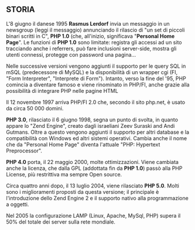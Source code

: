 ## STORIA

L'8 giugno il danese 1995 **Rasmus Lerdorf** invia un messaggio in un newsgroup (leggi il messaggio) annunciando il rilascio di "un set di piccoli binari scritti in C", **PHP 1.0** (che, all'inizio, significava "**Personal Home Page**". Le funzioni di **PHP 1.0** sono limitate: registra gli accessi ad un sito tracciando anche i referrers, può fare inclusioni server-side, mostra gli utenti connessi, protegge con password una pagina...

Nelle successive versioni vengono aggiunti il supporto per le query SQL in mSQL (predecessore di MySQL) e la disponibilità di un wrapper cgi (FI, "Form Interpreter", "Interprete di Form"). Intanto, verso la fine del '95, PHP comincia a diventare famoso e viene rinominato in PHP/FI, anche grazie alla possibilità di integrare PHP nelle pagine HTML

Il 12 novembre 1997 arriva PHP/FI 2.0 che, secondo il sito php.net, è usato da circa 50 000 domini.

**PHP 3.0**, rilasciato il 6 giugno 1998, segna un punto di svolta, in quanto appare lo "Zend Engine", creato dagli israeliani Zeev Suraski and Andi Gutmans. Oltre a questo vengono aggiunti il supporto per altri database e la compatibilità con Windows ed altri sistemi operativi. Cambia anche il nome che da "Personal Home Page" diventa l'attuale "PHP: Hypertext Preprocessor".

**PHP 4.0** porta, il 22 maggio 2000, molte ottimizzazioni. Viene cambiata anche la licenza, che dalla GPL (addottata fin da **PHP 1.0**) passò alla PHP License, più restrittiva ma sempre Open source.

Circa quattro anni dopo, il 13 luglio 2004, viene rilasciato **PHP 5.0**. Molti sono i miglioramenti proposti da questa versione; il principale è l'introduzione dello Zend Engine 2 e il supporto nativo alla programmazione a oggetti.

Nel 2005 la configurazione LAMP (Linux, Apache, MySql, PHP) supera il 50% del totale dei server sulla rete mondiale. 

